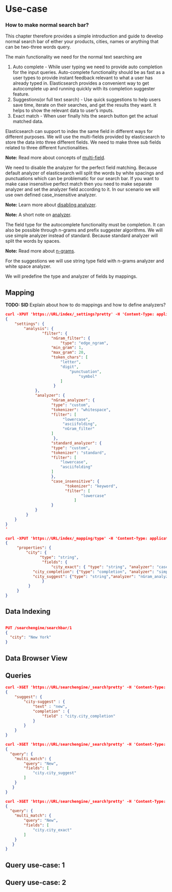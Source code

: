 # Use-case

### How to make normal search bar?

This chapter therefore provides a simple introduction and guide to develop normal search bar of either your products, cities, names or anything that can be two-three words query. 

The main functionality we need for the normal text searching are

1. Auto complete - While user typing we need to provide auto completion for the input queries. Auto-complete functionality should be as fast as a user types to provide instant feedback relevant to what a user has already typed in.  Elasticsearch provides a convenient way to get autocomplete up and running quickly with its completion suggester feature. 
2. Suggestions(or full text search) - Use quick suggestions to help users save time, iterate on their searches, and get the results they want. It helps to show the relevant data to user’s inputs. 
3. Exact match - When user finally hits the search button get the actual matched data. 

Elasticsearch can support to index the same field in different ways for different purposes. We will use the multi-fields provided by elasticsearch to store the data into three different fields. We need to make three sub fields related to three different functionalities. 


**Note:** Read more about concepts of [multi-field](https://www.elastic.co/guide/en/elasticsearch/reference/current/multi-fields.html).

We need to disable the analyzer for the perfect field matching. Because default analyzer of elasticsearch will split the words by white spacings and punctuations which can be problematic for our search bar. If you want to make case insensitive perfect match then you need to make separate analyzer and set the analyzer field according to it. In our scenario we will use own defined case_insensitive analyzer. 

**Note:** Learn more about [disabling analyzer](https://www.elastic.co/guide/en/elasticsearch/guide/current/_finding_exact_values.html). 


**Note:** A short note on [analyzer](https://www.elastic.co/blog/found-text-analysis-part-1).

The field type for the autocomplete functionality must be completion. It can also be possible through n-grams and prefix suggester algorithms. We will use simple analyzer instead of standard. Because standard analyzer will split the words by spaces.
 
**Note:** Read more about [n-grams](https://www.elastic.co/guide/en/elasticsearch/reference/current/analysis-ngram-tokenizer.html). 

For the suggestions we will use string type field with n-grams analyzer and white space analyzer.

We will predefine the type and  analyzer of fields by mappings.

## Mapping


**TODO: SID** Explain about how to do mappings and how to define analyzers? 
```json
curl -XPUT 'https://URL/index/_settings?pretty' -H 'Content-Type: application/json' -d'
{
	"settings": {
  		"analysis": {
    			"filter": {
      				"nGram_filter": {
        				"type": "edge_ngram",
					"min_gram": 1,
					"max_gram": 20,
					"token_chars": [
					  	"letter",
					  	"digit",
         				 	"punctuation",
        				        "symbol"
    					]
     				 }
   			 },
  			 "analyzer": {
      				"nGram_analyzer": {
					"type": "custom",
					"tokenizer": "whitespace",
					"filter": [
					 	 "lowercase",
					  	 "asciifolding",
					  	 "nGram_filter"
					]
    				 },
      				"standard_analyzer": {
					"type": "custom",
					"tokenizer": "standard",
					"filter": [
					  	"lowercase",
					  	"asciifolding"
					]
      				},
       				"case_insensitive": {
          				  "tokenizer": "keyword",
           				  "filter": [
               					 "lowercase"
            				  ]             
        			}   
   			 }
 		 }
	}
}
'
```
```json
curl -XPUT 'https://URL/index/_mapping/type' -H 'Content-Type: application/json' -d'
{
     "properties": {
         "city": {
               "type": "string",
                "fields": {
             		"city_exact": { "type": "string", "analyzer": "case_insensitive" },
			"city_completion": {"type": "completion", "analyzer": "simple" , "search_analyzer": "simple", "payloads": false},
			"city_suggest": {"type": "string","analyzer": "nGram_analyzer", "search_analyzer": "nGram_analyzer"}
                }
          }
     }
}
```

## Data Indexing
```json

PUT /searchengine/searchbar/1
{
  "city": "New York"
}

```

## Data Browser View

## Queries
```json
curl -XGET 'https://URL/searchengine/_search?pretty' -H 'Content-Type: application/json' -d'
{
    "suggest": {
        "city-suggest" : {
            "text" : "new",
            "completion" : {
                "field" : "city.city_completion"
            }
        }
    }
}
```
```json
curl -XGET 'https://URL/searchengine/_search?pretty' -H 'Content-Type: application/json' -d'
{
  "query": {
  	"multi_match": {
		"query": "New",
		"fields": [ 
			"city.city_suggest"
		]
	}
   }
}
```
```json
curl -XGET 'https://URL/searchengine/_search?pretty' -H 'Content-Type: application/json' -d'
{
  "query": {
  	"multi_match": {
		"query": "New",
		"fields": [ 
			"city.city_exact"
		]
	}
   }
}
```
## Query use-case: 1

## Query use-case: 2

